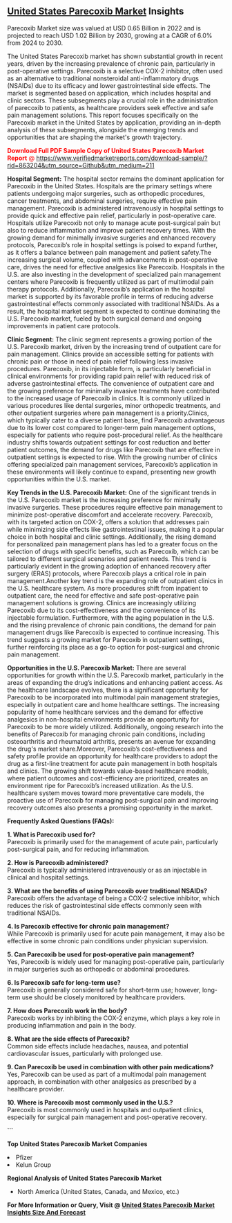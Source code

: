 <h2><a href="https://www.verifiedmarketreports.com/download-sample/?rid=863204&amp;utm_source=Github&amp;utm_medium=211" target="_blank">United States Parecoxib Market</a> Insights</h2><p>Parecoxib Market size was valued at USD 0.65 Billion in 2022 and is projected to reach USD 1.02 Billion by 2030, growing at a CAGR of 6.0% from 2024 to 2030.</p><p><p>The United States Parecoxib market has shown substantial growth in recent years, driven by the increasing prevalence of chronic pain, particularly in post-operative settings. Parecoxib is a selective COX-2 inhibitor, often used as an alternative to traditional nonsteroidal anti-inflammatory drugs (NSAIDs) due to its efficacy and lower gastrointestinal side effects. The market is segmented based on application, which includes hospital and clinic sectors. These subsegments play a crucial role in the administration of parecoxib to patients, as healthcare providers seek effective and safe pain management solutions. This report focuses specifically on the Parecoxib market in the United States by application, providing an in-depth analysis of these subsegments, alongside the emerging trends and opportunities that are shaping the market's growth trajectory. <p><span class=""><span style="color: #ff0000;"><strong>Download Full PDF Sample Copy of United States Parecoxib Market Report</strong> @ </span><a href="https://www.verifiedmarketreports.com/download-sample/?rid=863204&amp;utm_source=Github&amp;utm_medium=211" target="_blank">https://www.verifiedmarketreports.com/download-sample/?rid=863204&amp;utm_source=Github&amp;utm_medium=211</a></span></p></p><p><strong>Hospital Segment:</strong> The hospital sector remains the dominant application for Parecoxib in the United States. Hospitals are the primary settings where patients undergoing major surgeries, such as orthopedic procedures, cancer treatments, and abdominal surgeries, require effective pain management. Parecoxib is administered intravenously in hospital settings to provide quick and effective pain relief, particularly in post-operative care. Hospitals utilize Parecoxib not only to manage acute post-surgical pain but also to reduce inflammation and improve patient recovery times. With the growing demand for minimally invasive surgeries and enhanced recovery protocols, Parecoxib’s role in hospital settings is poised to expand further, as it offers a balance between pain management and patient safety.The increasing surgical volume, coupled with advancements in post-operative care, drives the need for effective analgesics like Parecoxib. Hospitals in the U.S. are also investing in the development of specialized pain management centers where Parecoxib is frequently utilized as part of multimodal pain therapy protocols. Additionally, Parecoxib’s application in the hospital market is supported by its favorable profile in terms of reducing adverse gastrointestinal effects commonly associated with traditional NSAIDs. As a result, the hospital market segment is expected to continue dominating the U.S. Parecoxib market, fueled by both surgical demand and ongoing improvements in patient care protocols.</p><p><strong>Clinic Segment:</strong> The clinic segment represents a growing portion of the U.S. Parecoxib market, driven by the increasing trend of outpatient care for pain management. Clinics provide an accessible setting for patients with chronic pain or those in need of pain relief following less invasive procedures. Parecoxib, in its injectable form, is particularly beneficial in clinical environments for providing rapid pain relief with reduced risk of adverse gastrointestinal effects. The convenience of outpatient care and the growing preference for minimally invasive treatments have contributed to the increased usage of Parecoxib in clinics. It is commonly utilized in various procedures like dental surgeries, minor orthopedic treatments, and other outpatient surgeries where pain management is a priority.Clinics, which typically cater to a diverse patient base, find Parecoxib advantageous due to its lower cost compared to longer-term pain management options, especially for patients who require post-procedural relief. As the healthcare industry shifts towards outpatient settings for cost reduction and better patient outcomes, the demand for drugs like Parecoxib that are effective in outpatient settings is expected to rise. With the growing number of clinics offering specialized pain management services, Parecoxib’s application in these environments will likely continue to expand, presenting new growth opportunities within the U.S. market.</p><p><strong>Key Trends in the U.S. Parecoxib Market:</strong> One of the significant trends in the U.S. Parecoxib market is the increasing preference for minimally invasive surgeries. These procedures require effective pain management to minimize post-operative discomfort and accelerate recovery. Parecoxib, with its targeted action on COX-2, offers a solution that addresses pain while minimizing side effects like gastrointestinal issues, making it a popular choice in both hospital and clinic settings. Additionally, the rising demand for personalized pain management plans has led to a greater focus on the selection of drugs with specific benefits, such as Parecoxib, which can be tailored to different surgical scenarios and patient needs. This trend is particularly evident in the growing adoption of enhanced recovery after surgery (ERAS) protocols, where Parecoxib plays a critical role in pain management.Another key trend is the expanding role of outpatient clinics in the U.S. healthcare system. As more procedures shift from inpatient to outpatient care, the need for effective and safe post-operative pain management solutions is growing. Clinics are increasingly utilizing Parecoxib due to its cost-effectiveness and the convenience of its injectable formulation. Furthermore, with the aging population in the U.S. and the rising prevalence of chronic pain conditions, the demand for pain management drugs like Parecoxib is expected to continue increasing. This trend suggests a growing market for Parecoxib in outpatient settings, further reinforcing its place as a go-to option for post-surgical and chronic pain management.</p><p><strong>Opportunities in the U.S. Parecoxib Market:</strong> There are several opportunities for growth within the U.S. Parecoxib market, particularly in the areas of expanding the drug’s indications and enhancing patient access. As the healthcare landscape evolves, there is a significant opportunity for Parecoxib to be incorporated into multimodal pain management strategies, especially in outpatient care and home healthcare settings. The increasing popularity of home healthcare services and the demand for effective analgesics in non-hospital environments provide an opportunity for Parecoxib to be more widely utilized. Additionally, ongoing research into the benefits of Parecoxib for managing chronic pain conditions, including osteoarthritis and rheumatoid arthritis, presents an avenue for expanding the drug's market share.Moreover, Parecoxib’s cost-effectiveness and safety profile provide an opportunity for healthcare providers to adopt the drug as a first-line treatment for acute pain management in both hospitals and clinics. The growing shift towards value-based healthcare models, where patient outcomes and cost-efficiency are prioritized, creates an environment ripe for Parecoxib’s increased utilization. As the U.S. healthcare system moves toward more preventative care models, the proactive use of Parecoxib for managing post-surgical pain and improving recovery outcomes also presents a promising opportunity in the market.</p><p><strong>Frequently Asked Questions (FAQs):</strong></p><p><strong>1. What is Parecoxib used for?</strong> <br/> Parecoxib is primarily used for the management of acute pain, particularly post-surgical pain, and for reducing inflammation.</p><p><strong>2. How is Parecoxib administered?</strong> <br/> Parecoxib is typically administered intravenously or as an injectable in clinical and hospital settings.</p><p><strong>3. What are the benefits of using Parecoxib over traditional NSAIDs?</strong> <br/> Parecoxib offers the advantage of being a COX-2 selective inhibitor, which reduces the risk of gastrointestinal side effects commonly seen with traditional NSAIDs.</p><p><strong>4. Is Parecoxib effective for chronic pain management?</strong> <br/> While Parecoxib is primarily used for acute pain management, it may also be effective in some chronic pain conditions under physician supervision.</p><p><strong>5. Can Parecoxib be used for post-operative pain management?</strong> <br/> Yes, Parecoxib is widely used for managing post-operative pain, particularly in major surgeries such as orthopedic or abdominal procedures.</p><p><strong>6. Is Parecoxib safe for long-term use?</strong> <br/> Parecoxib is generally considered safe for short-term use; however, long-term use should be closely monitored by healthcare providers.</p><p><strong>7. How does Parecoxib work in the body?</strong> <br/> Parecoxib works by inhibiting the COX-2 enzyme, which plays a key role in producing inflammation and pain in the body.</p><p><strong>8. What are the side effects of Parecoxib?</strong> <br/> Common side effects include headaches, nausea, and potential cardiovascular issues, particularly with prolonged use.</p><p><strong>9. Can Parecoxib be used in combination with other pain medications?</strong> <br/> Yes, Parecoxib can be used as part of a multimodal pain management approach, in combination with other analgesics as prescribed by a healthcare provider.</p><p><strong>10. Where is Parecoxib most commonly used in the U.S.?</strong> <br/> Parecoxib is most commonly used in hospitals and outpatient clinics, especially for surgical pain management and post-operative recovery.</p>```</p><p><strong>Top United States Parecoxib Market Companies</strong></p><div data-test-id=""><p><li> Pfizer</li><li> Kelun Group</li></p><div><strong>Regional Analysis of&nbsp;United States Parecoxib Market</strong></div><ul><li dir="ltr"><p dir="ltr">North America&nbsp;(United States, Canada, and Mexico, etc.)</p></li></ul><p><strong>For More Information or Query, Visit @&nbsp;</strong><strong><a href="https://www.verifiedmarketreports.com/product/parecoxib-market/?utm_source=Github&amp;utm_medium=211" target="_blank">United States Parecoxib Market Insights Size And Forecast</a></strong></p></div>
